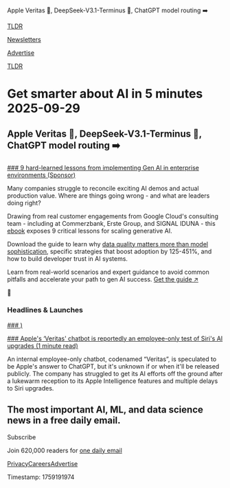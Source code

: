 Apple Veritas 🍎, DeepSeek-V3.1-Terminus 🤖, ChatGPT model routing ➡️

[TLDR](/)

[Newsletters](/newsletters)

[Advertise](https://advertise.tldr.tech/)

[TLDR](/)

# Get smarter about AI in 5 minutes 2025-09-29

## Apple Veritas 🍎, DeepSeek-V3.1-Terminus 🤖, ChatGPT model routing ➡️

### 

[### 9 hard-learned lessons from implementing Gen AI in enterprise environments (Sponsor)](https://cloud.google.com/resources/content/real-world-generative-ai-adoption?utm_source=cloud_sfdc&amp;utm_medium=email&amp;utm_campaign=FY25-Q2-GLOBAL-ENT34861-website-dl-aiadoption-63328&amp;utm_content=tldr&amp;utm_term=september_29&amp;hl=en)

Many companies struggle to reconcile exciting AI demos and actual production value. Where are things going wrong - and what are leaders doing right?

Drawing from real customer engagements from Google Cloud's consulting team - including at Commerzbank, Erste Group, and SIGNAL IDUNA - this [ebook](https://cloud.google.com/resources/content/real-world-generative-ai-adoption?utm_source=cloud_sfdc&utm_medium=email&utm_campaign=FY25-Q2-GLOBAL-ENT34861-website-dl-aiadoption-63328&utm_content=tldr&utm_term=september_29&hl=en) exposes 9 critical lessons for scaling generative AI.

Download the guide to learn why [data quality matters more than model sophistication](https://cloud.google.com/resources/content/real-world-generative-ai-adoption?utm_source=cloud_sfdc&utm_medium=email&utm_campaign=FY25-Q2-GLOBAL-ENT34861-website-dl-aiadoption-63328&utm_content=tldr&utm_term=september_29&hl=en), specific strategies that boost adoption by 125-451%, and how to build developer trust in AI systems.

Learn from real-world scenarios and expert guidance to avoid common pitfalls and accelerate your path to gen AI success. [Get the guide ↗️](https://cloud.google.com/resources/content/real-world-generative-ai-adoption?utm_source=cloud_sfdc&utm_medium=email&utm_campaign=FY25-Q2-GLOBAL-ENT34861-website-dl-aiadoption-63328&utm_content=tldr&utm_term=september_29&hl=en)

🚀

### Headlines & Launches

[### )](https://venturebeat.com/ai/deepseek-v3-1-terminus-launches-with-improved-agentic-tool-use-and-reduced?utm_source=tldrai)

[### Apple's ‘Veritas' chatbot is reportedly an employee-only test of Siri's AI upgrades (1 minute read)](https://www.theverge.com/news/787046/apples-veritas-siri-ai-chatbot?utm_source=tldrai)

An internal employee-only chatbot, codenamed “Veritas”, is speculated to be Apple's answer to ChatGPT, but it's unknown if or when it'll be released publicly. The company has struggled to get its AI efforts off the ground after a lukewarm reception to its Apple Intelligence features and multiple delays to Siri upgrades.

## The most important AI, ML, and data science news in a free daily email.

Subscribe

Join 620,000 readers for [one daily email](/api/latest/ai)

[Privacy](/privacy)[Careers](https://jobs.ashbyhq.com/tldr.tech)[Advertise](/ai/advertise)

Timestamp: 1759191974